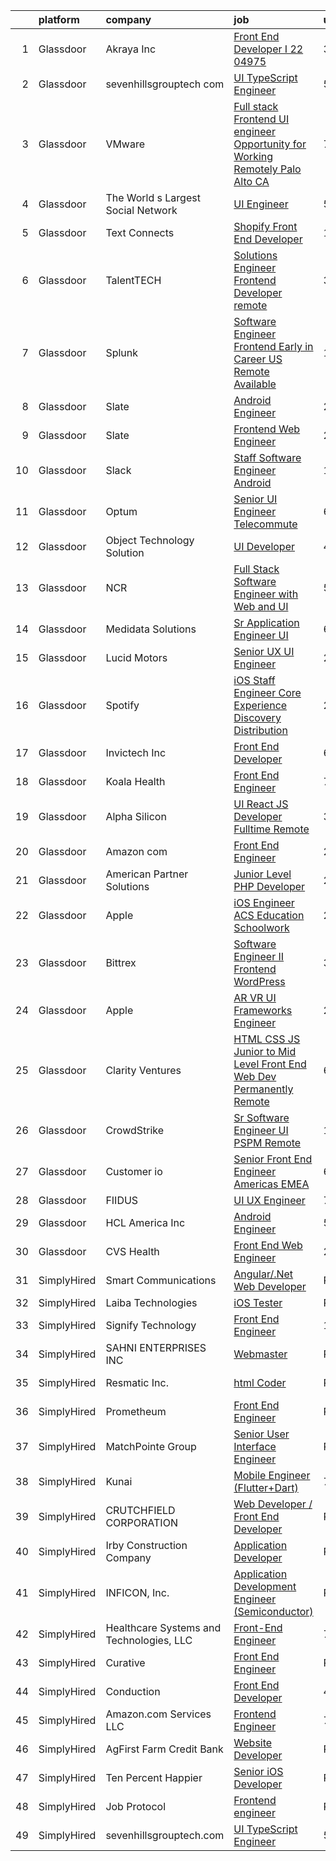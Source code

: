 

|    | platform    | company                                  | job                                                                                                                                                                                                                                                                                                                                                                                                                                                                                                                                                                                                                                                                                                                                                                                                                                                                                                                                                                                                                                                                                                                                                                                                                                                                                                                                                                                                                           | update_time   | location            |
|---:|:------------|:-----------------------------------------|:------------------------------------------------------------------------------------------------------------------------------------------------------------------------------------------------------------------------------------------------------------------------------------------------------------------------------------------------------------------------------------------------------------------------------------------------------------------------------------------------------------------------------------------------------------------------------------------------------------------------------------------------------------------------------------------------------------------------------------------------------------------------------------------------------------------------------------------------------------------------------------------------------------------------------------------------------------------------------------------------------------------------------------------------------------------------------------------------------------------------------------------------------------------------------------------------------------------------------------------------------------------------------------------------------------------------------------------------------------------------------------------------------------------------------|:--------------|:--------------------|
|  1 | Glassdoor   | Akraya Inc                               | [Front End Developer I  22 04975](https://www.glassdoor.com/partner/jobListing.htm?pos=122&ao=1136043&s=58&guid=0000018311b4eb90a160e8679dcd03aa&src=GD_JOB_AD&t=SR&vt=w&cs=1_923fe1c7&cb=1662449413414&jobListingId=1008114597367&jrtk=3-0-1gc8r9qtijijb801-1gc8r9qu5g2f6800-2c0144d89bd93885-)                                                                                                                                                                                                                                                                                                                                                                                                                                                                                                                                                                                                                                                                                                                                                                                                                                                                                                                                                                                                                                                                                                                              | 3d            | San Diego, CA       |
|  2 | Glassdoor   | sevenhillsgrouptech com                  | [UI TypeScript Engineer](https://www.glassdoor.com/partner/jobListing.htm?pos=112&ao=1136043&s=58&guid=0000018311b4eb90a160e8679dcd03aa&src=GD_JOB_AD&t=SR&vt=w&ea=1&cs=1_d74e3d25&cb=1662449413413&jobListingId=1008105988663&jrtk=3-0-1gc8r9qtijijb801-1gc8r9qu5g2f6800-0cbdc25f6ccf4f5f-)                                                                                                                                                                                                                                                                                                                                                                                                                                                                                                                                                                                                                                                                                                                                                                                                                                                                                                                                                                                                                                                                                                                                  | 5d            | Remote              |
|  3 | Glassdoor   | VMware                                   | [Full stack Frontend UI engineer   Opportunity for Working Remotely Palo Alto  CA](https://www.glassdoor.com/partner/jobListing.htm?pos=127&ao=1136043&s=58&guid=0000018311b4eb90a160e8679dcd03aa&src=GD_JOB_AD&t=SR&vt=w&cs=1_eee42331&cb=1662449413415&jobListingId=1008101968940&jrtk=3-0-1gc8r9qtijijb801-1gc8r9qu5g2f6800-c0cd5631dc79fa5f-)                                                                                                                                                                                                                                                                                                                                                                                                                                                                                                                                                                                                                                                                                                                                                                                                                                                                                                                                                                                                                                                                             | 7d            | Palo Alto, CA       |
|  4 | Glassdoor   | The World s Largest Social Network       | [UI Engineer](https://www.glassdoor.com/partner/jobListing.htm?pos=106&ao=1110586&s=58&guid=0000018311b4eb90a160e8679dcd03aa&src=GD_JOB_AD&t=SR&vt=w&ea=1&cs=1_dfe40ce3&cb=1662449413413&jobListingId=1008107325709&cpc=82B3195DA92CAF92&jrtk=3-0-1gc8r9qtijijb801-1gc8r9qu5g2f6800-a6a3a0eac19b3041--6NYlbfkN0DSgjPPcnEdvoK3uuxfISLALE6pB1FR7YSHOr_tSg5_QGIhoz_2VqUepdcKLBLI_zRC1ifvCFz4IDBqsP-mBoHPVudXG7I5GVQC_MEaRSG7I679yK4uT0uUmZGRxr75kO1-yPnW7BmYmnDPQ4ROFbi07Q3kQ9o8B9c00CVaVKRZN6fr2W15ulbd9DmuwbC6pHAp20EimHFJUWgMs8BzjnRFn4Ci35TD0Lp8JiiZZ2-yfVc2THv378mBtbBjpBTlQZCpEXQHjLCN71lrzQLwWWw65MtDPgVuaIAuHC2C2w5AdlxZqRjswcZf_tuHq7OlrjxR1H2DAXFlmXc0NkhIlWGZVUv_634aJIUeNC5cJ_Nr9N0K_qfjkHIY-Msy8faLTNJ7J_dO88SSCNZucRKf1gco51qnNWN_oKy3eJLxEwhn-KEmQU6TmlRHVo1aiYUMkZUgqMSM_9WwiBWb3ew0mCwKn2IkgU3uHJ1_pEciuZPzR65ZL0kczB_UgCdZLAg3b-DSfaUYqEICBoBxSeRbwqIJfUrfqeke8sH8q4QAKBnIBQ3DoV3eK2QaTbg1OgHWQvR0o0AYBg5giQ%3D%3D)                                                                                                                                                                                                                                                                                                                                                                                                                                                                                            | 5d            | Denver, CO          |
|  5 | Glassdoor   | Text Connects                            | [Shopify Front End Developer](https://www.glassdoor.com/partner/jobListing.htm?pos=121&ao=1136043&s=58&guid=0000018311b4eb90a160e8679dcd03aa&src=GD_JOB_AD&t=SR&vt=w&cs=1_ea8fbda0&cb=1662449413414&jobListingId=1008117664998&jrtk=3-0-1gc8r9qtijijb801-1gc8r9qu5g2f6800-4e6fc2e70e22d15c-)                                                                                                                                                                                                                                                                                                                                                                                                                                                                                                                                                                                                                                                                                                                                                                                                                                                                                                                                                                                                                                                                                                                                  | 1d            | Remote              |
|  6 | Glassdoor   | TalentTECH                               | [Solutions Engineer Frontend Developer  remote ](https://www.glassdoor.com/partner/jobListing.htm?pos=115&ao=1136043&s=58&guid=0000018311b4eb90a160e8679dcd03aa&src=GD_JOB_AD&t=SR&vt=w&ea=1&cs=1_dcb13714&cb=1662449413413&jobListingId=1008113025251&jrtk=3-0-1gc8r9qtijijb801-1gc8r9qu5g2f6800-fea104fdf053c2f3-)                                                                                                                                                                                                                                                                                                                                                                                                                                                                                                                                                                                                                                                                                                                                                                                                                                                                                                                                                                                                                                                                                                          | 3d            | Orlando, FL         |
|  7 | Glassdoor   | Splunk                                   | [Software Engineer  Frontend    Early in Career  US   Remote Available ](https://www.glassdoor.com/partner/jobListing.htm?pos=116&ao=1136043&s=58&guid=0000018311b4eb90a160e8679dcd03aa&src=GD_JOB_AD&t=SR&vt=w&cs=1_853e6a8f&cb=1662449413414&jobListingId=1008089366178&jrtk=3-0-1gc8r9qtijijb801-1gc8r9qu5g2f6800-2306972c98b04f14-)                                                                                                                                                                                                                                                                                                                                                                                                                                                                                                                                                                                                                                                                                                                                                                                                                                                                                                                                                                                                                                                                                       | 13d           | Seattle, WA         |
|  8 | Glassdoor   | Slate                                    | [Android Engineer](https://www.glassdoor.com/partner/jobListing.htm?pos=109&ao=1110586&s=58&guid=0000018311b4eb90a160e8679dcd03aa&src=GD_JOB_AD&t=SR&vt=w&cs=1_d64cfdce&cb=1662449413413&jobListingId=1008115559478&cpc=01657B10174A43CF&jrtk=3-0-1gc8r9qtijijb801-1gc8r9qu5g2f6800-c6e52660b9f2729b--6NYlbfkN0DG4ntHtB_rMsnfhgmnSvK2brktLme1L4SiDeJjQ-izrVOLqRJ5-yjE7k3D6lhaa896P0tMC9QexBnQfiPETegxrgSGFKqpO3Is2jiIKXBzkYp-WfC9t87GwqRJ1FVk2vcinhgq8sg3Nsbp1-NOkspj45BXQGXOGFXjeLEGQUOfT_k3k9oBzzHzFpJUb5tp1Hkd0ofAW_y-ww6ELU0jvATpWXnisV7gzeSl6nCW1LXL4SwYys0giHN7MarUuquhbLK8f0w_k2osbeaOE4Bz1gvxai1rbr-G3hMkj2RubpkaTdBshCW6RKqT9LlSq7YTeW-PZOtCYP0mAIpWmJDoPwIbDXzr-sl_u0UyFN4E8TPbMhl8AOhBW6vo0w_PWxLcv0fHQhRGwHvT8N30zd42fi_f-NcTljN3XvIHtpZNrXxZslWyGO_RShXFL8jigfVkigjn3jq9m-OMClan4xamXgM0SrULnyfjtdC5IKZo5G0GejU0_e1md-arCDPov1EuTA_6gyUqR2REYjwJttO7m5Iaiovw7uihHzYj-j9T3ZwmTIA-X6WbcR06LPQSk79kjB4LWnZAhIl8DQZygts1nLEdL7v0dU8QESvFYKD938fVXl_xKchT4-JyQnwFaL6RsJcsoNP_GQRA204sOhwqoYmquYF3rJST_PgMxnd-kZipqsGJY3ITDPKzQauFPMqJxPa_2Q4vNgue7AjA13QEzdjS-mbP4Y9-4WzkUXgI29QmyHrvSxiM4b1eUIH244yyMCbTqM9pO_UW4xjFRipf5mGcWgOY7Z46tQdoImaiOLCldTwCIY9U8dOzeGicgiPITFeoUvZ2TxieM8qjgP7fT9Doexf2BLdRuNMzfeyve4MC5mOyACB19Q3CMj9nj0uvzpAPnjmA9oRybBFJb4kuDUe2P4wybsPhl2tOd5p-ZZTxdtmvMeq_6Xl-SjQLQaIFqGyIEH-OEH1A5be9k4EuGEv3NXkiaHaofPM%3D)                                                                          | 2d            | Remote              |
|  9 | Glassdoor   | Slate                                    | [Frontend Web Engineer](https://www.glassdoor.com/partner/jobListing.htm?pos=108&ao=1110586&s=58&guid=0000018311b4eb90a160e8679dcd03aa&src=GD_JOB_AD&t=SR&vt=w&cs=1_77a725df&cb=1662449413413&jobListingId=1008115559482&cpc=84DBBAA61F05C438&jrtk=3-0-1gc8r9qtijijb801-1gc8r9qu5g2f6800-d7e08d246e257d59--6NYlbfkN0DG4ntHtB_rMsnfhgmnSvK2brktLme1L4SiDeJjQ-izrVOLqRJ5-yjE7k3D6lhaa896P0tMC9QexIoFYum9r2PeoIDpWgl5gTb9NncmmC5FALp9ZHvOcm-DLwMFmzIwM7kvfm6gx82wscQjZjOlttCLOdgUassiV-G9_FMCIMaVYjOg-yqS29zG1Xpy2MyoR_qacl_d7xFuyIotFLO5GCv6WmIHO0N2QtNim_8QDgSBEqo5-IWUa2wfPFyavF0Zt7FoS_BLduoj3NQDK3TQW1cR0fAvfdVB6RHeFOEh2txIjEwX2aPkQs05wok945uFz4ELAiOa5rLsPhael6zIEZYfX_MKIAT89WCArvLXytwv5LL8tvNEDqiuWkVi60hCTU4s0pZCueIhCvpENFbuS0NTYMvGS74S1Ke47Bj_kFB6Y8hiGE03qV86i_WCc62vsHikLQhTvKlapJZK6QJEV6FfZoyeT_bhZEzJSGZAZlKaqhO927cFldnD-YwalB3D3QOfe0jv2by3o6ZAuyls4FDx-xNmkSPVkngEpdhqxqkjdIS3YAI2bbPhHaei7GDQWUuELwmPH-dgMEXLgy1i_bvyuw4KwdxthERJITpT1JXcOdqeyi12KxPx5O3MYax6RV2MmiTLuEms_q8fZCTEMfR68SsFza47JtEtzCZp141wNJ9zIkFP5y6YJVnTTnZVtym5Azh2n6T10rsCLO3Ub-kTlZEah-FoJNiumleVcHo4lIkcUZdBmoe9RqjvQoQ59PgQMAk2snTi7Lr_tr5M5vdAZhYlWFnpYvPrRnLkdWi_MRSEXrBOZV-Y5mTcn2WkXgg8ZcSzClHTs51gG9CzCR-4ROhFThSYIVbTfkV8Od3MYx0edzn83hC7wanjIZ8wCvmE6S2vt-CCdkX52sDLPw-t_EubQKTr8kUKjdtI5RomKr9ixOXemys0ij5s556S-bdHgAQp-SCwuIrHkEN9Eusk-ppBBIi7Rxn0ZVCpidG9Uw%3D%3D)                                                       | 2d            | Remote              |
| 10 | Glassdoor   | Slack                                    | [Staff Software Engineer  Android](https://www.glassdoor.com/partner/jobListing.htm?pos=113&ao=1136043&s=58&guid=0000018311b4eb90a160e8679dcd03aa&src=GD_JOB_AD&t=SR&vt=w&cs=1_1c2d6798&cb=1662449413413&jobListingId=1008091265329&jrtk=3-0-1gc8r9qtijijb801-1gc8r9qu5g2f6800-10077a85679d1d65-)                                                                                                                                                                                                                                                                                                                                                                                                                                                                                                                                                                                                                                                                                                                                                                                                                                                                                                                                                                                                                                                                                                                             | 12d           | Illinois            |
| 11 | Glassdoor   | Optum                                    | [Senior UI Engineer   Telecommute](https://www.glassdoor.com/partner/jobListing.htm?pos=123&ao=1136043&s=58&guid=0000018311b4eb90a160e8679dcd03aa&src=GD_JOB_AD&t=SR&vt=w&cs=1_269a2494&cb=1662449413414&jobListingId=1008105165070&jrtk=3-0-1gc8r9qtijijb801-1gc8r9qu5g2f6800-c61519773d762d7a-)                                                                                                                                                                                                                                                                                                                                                                                                                                                                                                                                                                                                                                                                                                                                                                                                                                                                                                                                                                                                                                                                                                                             | 6d            | San Francisco, CA   |
| 12 | Glassdoor   | Object Technology Solution               | [UI Developer](https://www.glassdoor.com/partner/jobListing.htm?pos=117&ao=1136043&s=58&guid=0000018311b4eb90a160e8679dcd03aa&src=GD_JOB_AD&t=SR&vt=w&cs=1_94b8e6fd&cb=1662449413414&jobListingId=1008112764613&jrtk=3-0-1gc8r9qtijijb801-1gc8r9qu5g2f6800-dd204f09d5632003-)                                                                                                                                                                                                                                                                                                                                                                                                                                                                                                                                                                                                                                                                                                                                                                                                                                                                                                                                                                                                                                                                                                                                                 | 4d            | Remote              |
| 13 | Glassdoor   | NCR                                      | [Full Stack Software Engineer with Web and UI](https://www.glassdoor.com/partner/jobListing.htm?pos=111&ao=1136043&s=58&guid=0000018311b4eb90a160e8679dcd03aa&src=GD_JOB_AD&t=SR&vt=w&cs=1_f584be89&cb=1662449413413&jobListingId=1008106823336&jrtk=3-0-1gc8r9qtijijb801-1gc8r9qu5g2f6800-ab021931fc09fecd-)                                                                                                                                                                                                                                                                                                                                                                                                                                                                                                                                                                                                                                                                                                                                                                                                                                                                                                                                                                                                                                                                                                                 | 5d            | Georgia             |
| 14 | Glassdoor   | Medidata Solutions                       | [Sr  Application Engineer  UI](https://www.glassdoor.com/partner/jobListing.htm?pos=102&ao=1110586&s=58&guid=0000018311b4eb90a160e8679dcd03aa&src=GD_JOB_AD&t=SR&vt=w&cs=1_892224ed&cb=1662449413412&jobListingId=1008103782668&cpc=618B7C2C2BCBC227&jrtk=3-0-1gc8r9qtijijb801-1gc8r9qu5g2f6800-d031ef11d4c1fdae--6NYlbfkN0DG4ntHtB_rMsnfhgmnSvK2brktLme1L4SiDeJjQ-izrVOLqRJ5-yjE7k3D6lhaa8_EILA7VhaqhzgNAsnHPqsCPrK06ADC0k3cyaFzzBNkbssumMk-N1Nih1577NPL71SlrzKJrrW9liqCzkZ21lYcrEw6mVcquG8fhYXvlBR6ukuhtzC8ARUqUCiAwkZ0Nig5DiFqp3ZstuoCQ_Y4A2NLK_dLlr5eX5nDELS_3BTRdh5ZjdmBhWQj3uyoUXoOMJER3OrcO38ueBj00bhvzfggddfSbeFgAVeEpahAkWONq7FScEq9D2NO62J2XCVhy0Pd5WfybFliqleVlK3PGFH8W-Qai7zZ5Un4Rfzt28bYxGGuoSwDm9mUil4i5VfRM8F01VoDoARJGqfCXTCEQvUudh5iZTPs837T9LaNgoXLfIt3DUYtnOd-jC4Q3PGvFKHXg-BWLjeaQGRi72D0aDQMO4OSNmte3lXwKSZekHF8M72ZDpXAh5Z4cBgUC6b5GOmiU9iIwqmfCcQLHKYYCy_Z0LpbovRuFl8prJMtHnMnCtgYVjiz1MH6uNcUMG2fI3Vamsv-8pB5paMXZP3qzwAXCgolkKDgoSGa6C8oP8fyobVKdt7VAl56j4eDvhiLO7Iop-iDExiJXQtuOnesn5gqCM42djE9SFvtIvc4cQEateXe1fzkoZ8Fw0a7YH01ac0PbDoM2XHTaQ5dxJCz-ba4SfEVPJoFfmFJMrJBupuBhgQo6wM2SY45tIMHBw1ChNaEVFzBczBXdF2Li3eGAOJGhFTBTx-ABDbU1muMrpm0YlyxLu58nLkn_zJlBIzq86jfQCKsVoLShJh5jNw6adDkbMX5EfOiNeG2gAJVMpMmq8bsIhg6_tuFAf0SBYgn9hHw9OCznu1hSnH_Hem6SwvvKWBzZPUYMXPa3mNAhmu4j40nU_oDLbX7dV7dSzz1gR1_8Kn64vLFiGktITxpGi3-SfPrNporz9I6qai3pd6H8XBQhZxgHIKgnsc6iRuSd4PxjG-YrNYnmQ%3D%3D)                | 6d            | New York, NY        |
| 15 | Glassdoor   | Lucid Motors                             | [Senior UX   UI Engineer](https://www.glassdoor.com/partner/jobListing.htm?pos=101&ao=1110586&s=58&guid=0000018311b4eb90a160e8679dcd03aa&src=GD_JOB_AD&t=SR&vt=w&cs=1_b34d4aa1&cb=1662449413411&jobListingId=1008118845874&cpc=6EF74AC2F94C1840&jrtk=3-0-1gc8r9qtijijb801-1gc8r9qu5g2f6800-f31bc079e220f361--6NYlbfkN0DtGu1Yjox82GEFDDP2F0V-4AWeQvTwaXLm2_dip5o-QwA7d3EFUhKxeNN_9a8KZ3zJ2lr8Jyun3vZzdIs0Hr0sqglSfrpOxdzd013AuHpeSFyHw71ZPQpGco7iQVIJlnuAEtLPYAApEabTK8sWz6zItQU6Xf-K0mAUtaSMjGVLoVrlMER5tctAgj8VbEe39Q1vnXqVLjJTz7NOhr_-oozuH6G6EVtjheXUAZIyRGoXuAJg9aPK3y1Hi-xstnK4dSwS1Gw1c_rRj9-xh2fJhS3Vyz6FCLmnRSPhdxt8xq9WDP8DKupKcaYr3oZAVbQkYt9kKy3uOc2sSE6yN_Y1bF5fzBqgRr5TOTCLPl6_wLn6cerwFWBAUMEyXGwplTS1g9vFC1_3YscmaMonzv3Au3g2RhP8up3bevc0mMYbHXL-rTNyHIfr0A2moj9AdJ_cCyAqP9uuDPogOucwUuiDGFfhar2kFjdpPl_pv9-v09OV9_ZHkh3jG3wtaAScLQvHg1iSdgi5JjE1yGfBXhif4X0bk1kE5x3dpHwA7iSee40O6g%3D%3D)                                                                                                                                                                                                                                                                                                                                                                                                                                                                                                                     | 24h           | Newark, CA          |
| 16 | Glassdoor   | Spotify                                  | [iOS Staff Engineer  Core Experience  Discovery   Distribution ](https://www.glassdoor.com/partner/jobListing.htm?pos=130&ao=1136043&s=58&guid=0000018311b4eb90a160e8679dcd03aa&src=GD_JOB_AD&t=SR&vt=w&cs=1_40f6229a&cb=1662449413415&jobListingId=1008118777457&jrtk=3-0-1gc8r9qtijijb801-1gc8r9qu5g2f6800-5909676b2b11924b-)                                                                                                                                                                                                                                                                                                                                                                                                                                                                                                                                                                                                                                                                                                                                                                                                                                                                                                                                                                                                                                                                                               | 24h           | New York, NY        |
| 17 | Glassdoor   | Invictech Inc                            | [Front End Developer](https://www.glassdoor.com/partner/jobListing.htm?pos=128&ao=1136043&s=58&guid=0000018311b4eb90a160e8679dcd03aa&src=GD_JOB_AD&t=SR&vt=w&ea=1&cs=1_d3f63026&cb=1662449413415&jobListingId=1008103949961&jrtk=3-0-1gc8r9qtijijb801-1gc8r9qu5g2f6800-deb6620782257db9-)                                                                                                                                                                                                                                                                                                                                                                                                                                                                                                                                                                                                                                                                                                                                                                                                                                                                                                                                                                                                                                                                                                                                     | 6d            | East Windsor, NJ    |
| 18 | Glassdoor   | Koala Health                             | [Front End Engineer](https://www.glassdoor.com/partner/jobListing.htm?pos=118&ao=1136043&s=58&guid=0000018311b4eb90a160e8679dcd03aa&src=GD_JOB_AD&t=SR&vt=w&ea=1&cs=1_de5cf503&cb=1662449413414&jobListingId=1008101370082&jrtk=3-0-1gc8r9qtijijb801-1gc8r9qu5g2f6800-d44cb271bb076129-)                                                                                                                                                                                                                                                                                                                                                                                                                                                                                                                                                                                                                                                                                                                                                                                                                                                                                                                                                                                                                                                                                                                                      | 7d            | Remote              |
| 19 | Glassdoor   | Alpha Silicon                            | [UI   React JS Developer Fulltime  Remote ](https://www.glassdoor.com/partner/jobListing.htm?pos=114&ao=1136043&s=58&guid=0000018311b4eb90a160e8679dcd03aa&src=GD_JOB_AD&t=SR&vt=w&ea=1&cs=1_95cf04e6&cb=1662449413413&jobListingId=1008113996612&jrtk=3-0-1gc8r9qtijijb801-1gc8r9qu5g2f6800-b8083ab1ea4137c0-)                                                                                                                                                                                                                                                                                                                                                                                                                                                                                                                                                                                                                                                                                                                                                                                                                                                                                                                                                                                                                                                                                                               | 3d            | Remote              |
| 20 | Glassdoor   | Amazon com                               | [Front End Engineer](https://www.glassdoor.com/partner/jobListing.htm?pos=105&ao=1110586&s=58&guid=0000018311b4eb90a160e8679dcd03aa&src=GD_JOB_AD&t=SR&vt=w&cs=1_44408a19&cb=1662449413412&jobListingId=1008118976781&cpc=1CBFC3E34E2A31FF&jrtk=3-0-1gc8r9qtijijb801-1gc8r9qu5g2f6800-37e579ec8d5ac54d--6NYlbfkN0CKJOvZ2V5IrJ1cL6f27LnM8XR4tisTi-a8V3t-dR9dwsgFRvlGUQc2Ve2CGI8d6VN_DkzEtpJvFCR9grv51GVvh6R4Ipjh-yw54owT0DGutnU1uwg0KCm9TRUWJ4Zp15ooPS8itxUyOIkB2RFK5ghLJR5GgXozrTOTIigWIExR-xL6IKHJDlncjo9FKDDlGkzWVhwstZDn6RU-nnwnKuuYS3jtR7R1TLJaGhCeCpIVz5P5KtbIgUZ00kb-53tG2ln-4m7OODuSejH7YCw3e4jaDyv7xc1Tvf1ouaVif6NWcmCMT7YjoiZi5QTupqOhFLp5jeBXy_W3sF6Z5sDPhZ7RT47yi_Zdb3EPAPJzXOpml0K5gbhbelOy49ErSxP7u88MMGSsZ3kgYGsQPkMUDcGJG4rZ4QCyH-ahH8bqvsACOlS8qvyZ1QZENu7ZmEEx_k8%3D)                                                                                                                                                                                                                                                                                                                                                                                                                                                                                                                                                                                                                                        | 24h           | Seattle, WA         |
| 21 | Glassdoor   | American Partner Solutions               | [Junior Level PHP Developer](https://www.glassdoor.com/partner/jobListing.htm?pos=126&ao=1136043&s=58&guid=0000018311b4eb90a160e8679dcd03aa&src=GD_JOB_AD&t=SR&vt=w&cs=1_97680525&cb=1662449413415&jobListingId=1008119512128&jrtk=3-0-1gc8r9qtijijb801-1gc8r9qu5g2f6800-0005df6dcea3ca72-)                                                                                                                                                                                                                                                                                                                                                                                                                                                                                                                                                                                                                                                                                                                                                                                                                                                                                                                                                                                                                                                                                                                                   | 24h           | Tampa, FL           |
| 22 | Glassdoor   | Apple                                    | [iOS Engineer   ACS Education Schoolwork](https://www.glassdoor.com/partner/jobListing.htm?pos=107&ao=1110586&s=58&guid=0000018311b4eb90a160e8679dcd03aa&src=GD_JOB_AD&t=SR&vt=w&cs=1_a3c2cc9b&cb=1662449413412&jobListingId=1008119547097&cpc=F41FEAB56D215062&jrtk=3-0-1gc8r9qtijijb801-1gc8r9qu5g2f6800-450a362878d2ef23--6NYlbfkN0BvKrLyj5gPmtZO9T8euul8TCxuuKNOtzRJOomxnwSEodTz2Bc-sPZlt2Zgji_QUXHUc8Wm5s2WDn6D-lELChViWw616ugyn4kiWtlpJudHEF8AIA9feWIViHzDzMPivPX1m3j84NUKYfxip7YB8oe6DeN7jiNNqMTt7RILHBkWP2lxsdHi_jnM59JIjOZ9Z70QX9hiMN5vz7kV926uh7hTo2HmJFTZ11NbIlMPjXcEfkPlFyGiCN8EQjfkVoMKa8xYPj_6o-6FgI5sOfoJPypUIZkXQe3rxQ5rbR6IIYArTaCs6cS3VdspBbfiAUED0lsv4yCUt6EGi2m95jjScgxCMMXHaIDkgFMjTLBIGlqbUQunhy6hMnBycIw92Gr20kj1WhKZsUBhEg_vjwE-6r96e8-42YK-9mfsuuVGz0fJ73KGxTW3Idl_i6oENyU9DvTyLGv-LQ6TqEBmwceZrl-vmCTVyyYAKV6b7kJnjY9iTwOpBDuDl3MQoo2kuXsPpQmew_gwk2VnRs1rFAWNCRobAx2NJnIDTYyVjjOQt4TmSvHJ5AtjrOCiZ8oamsdnxYDu5NewTdINqwFA7hC9W1QqprPRMNN1dqbv9Ar3gWdALDf08LRDKIo32MN5TnOAvO18SOxwW-cME9iY_C5qkp0Aubj9LSSeLlCGIlNog6dglhXmatEDF6Qv3JpYzhveNDHQ6Kivs3TG2l6MNsXGqou3wfPlbUsb9Q0XklqL-Fe4D8SPrQbTlmvDClW-RMPYPzVX4Ki7OhW9bsLwgIbjC70soibwKpP6t93j5qa1FDvWL_WXZb0cIc9VpGGEupQI0_Y6KqLnQCihsETv3QNzIAUM0MWaXFypkrJkC62Da2cFdMG-2u4s_fbDkjb0xNXby0aMnf0nt2pEIM3kqQb9NQ10gKqJJF7ThkTWlApn0cRBq_edL0uNTOV3WkCt_2-VKuFy3JEjb7YJHYjLl4mTkQKLghy7v5J9U0U%3D)                                                   | 24h           | Cupertino, CA       |
| 23 | Glassdoor   | Bittrex                                  | [Software Engineer II   Frontend   WordPress](https://www.glassdoor.com/partner/jobListing.htm?pos=110&ao=1110586&s=58&guid=0000018311b4eb90a160e8679dcd03aa&src=GD_JOB_AD&t=SR&vt=w&cs=1_e803cf1a&cb=1662449413413&jobListingId=1008114133792&cpc=C4A69CCDBB3B9599&jrtk=3-0-1gc8r9qtijijb801-1gc8r9qu5g2f6800-96c46463a50c4cd4--6NYlbfkN0DG4ntHtB_rMsnfhgmnSvK2brktLme1L4SiDeJjQ-izrVOLqRJ5-yjE7k3D6lhaa8997b_nMZ-arSLIo4y0ulP93xB2qm4MTkL9aFr9codA000J1NWqC5rA0JBwqU1Zw8NXutafW2yb8JLSkn8Lwe-K1W06yWSPG_bRXZvpqbAcLYhV3Kr-lBtvDxBV1XylQ0sw5059-mFYcRdYEcyf9YKpA7fuels83FMso-WcRqbxXoDiHeF_rQJS9lsJT2Hi-AiwhsJSmXFjaMr51zxqnytonnqGa_TWP0uEU4-j9XDyDeP1drUvMVwkRPsYokTKQIvLEnt3zn407J_7gd8Swzs86AlVAOBFEGhTx8AlUrffxmV0CGqCTQcKmHVcRAkoXrrYAg7-xQMIzpK11YFSJRLqmRF8MDfs1XfLu7mqtJNQdK5z5Gs9a1AnTPtqX-to_rrT5zWdk_MDK1R6cpb1XwbtrmbJZFCelvR7hmYh-tWi5uqkzfC7t0MiziKz-pAAF5t4nhLDmtDr_btuJXFzWOKMXMGywfbJ11Mri2CmTP1fTX7EqjIkYUtFi4grGgTM9vYZwBXUktyjCElbrRLfP3MYd2ltIDQaFUQmqqxtvycRTT4IpjPX6d9xs2iuXflkAb-A-vxkXn_oGPH0enaQVz2kxhNrHA6INPKT-4vB8CHJOiSsVb7CW9rRwRWSbcxB5vTO864IjvQ5Pc-hcaU8WMP2OmtPGBy2BeLxSwd3oawEkX167WD_JjKZO0zKo-rcN6yM2f_4SLm02L9GcSeTGfngAFjkLro1DJUTZYHD0jCGdOhemQDrRw1ZiQB9IQOxBp89V-0I3sRVNghmc0iPGY2jp5_In7ZImY3WQM1pUWRvFWZejXNIzNVLvESXDHReW1yp7GbkOjdCgxB6xQSwGh40AGCQXuU3HUqvg3VPK7_1liwJkDJ3kJC2r0FfNHoKLJ0u6TEWASxzDHHu1BdAlbSgwB9FrschNQtz3PBi4_pjlhaqixhEHMZDhqtGtFRvtsJ5DIXJBzZ9vg%3D%3D) | 3d            | Remote              |
| 24 | Glassdoor   | Apple                                    | [AR VR UI Frameworks Engineer](https://www.glassdoor.com/partner/jobListing.htm?pos=103&ao=1110586&s=58&guid=0000018311b4eb90a160e8679dcd03aa&src=GD_JOB_AD&t=SR&vt=w&cs=1_dfed9f28&cb=1662449413412&jobListingId=1008119547537&cpc=F41FEAB56D215062&jrtk=3-0-1gc8r9qtijijb801-1gc8r9qu5g2f6800-90b9c76de9637a6f--6NYlbfkN0BvKrLyj5gPmtZO9T8euul8TCxuuKNOtzRJOomxnwSEodTz2Bc-sPZlbtkML8D-m4oj7_VbaRCaCuUzVBDvRWRF-7UU51s6yS61mbg_jRV7sJVBQ26DSAhw53pePn4upLCUJbv2jJX-aU8ZCt17zZteS8VnffBQC9vPKF0BPtlYFewcdPQN59SDiM3WGun5vf0dMherYDr1mCUVWMocj-Lv8_CBbckvSBzcoEAiOkdjKCQkAWXLaC32tHeTqApoT3AAstUnUSBPBnDJBUcoFus3p1pqGravj_d2gFr8rFPtDPDv9VhzPjeTbBdpiPFcs9xv2hgb3RuNj6qxEi8bRI61LbekHpR_L9qa6KWC5Ak2VVuCy8yW2K1mKhjbQQhydM_is6XOIWBfzDrgDm4bJNvJLdeSzjaHefvb_lMQuevdXPMNFY-xEb6qO6PLr81SNpbRS6l3b0ewjMEnBl85QaAwyyKNhmjbI6iT3sKCvHIKWWnjPkQsCMnicjr_cMwd8diGYFLTYlbl-4VC4Mj4P1Pi4wML5YcuVSLTaDgYWJlm8CAHuph7qsKatDjYw0xIIFcqmgVaaevWTIUdvIwU2lKmRnmpRMOsLr82Cdt20XaDXjkQmg8Tg6Yk0uEfcVumrp3dWn8UHZH6EHp0SqclHyjKIQtI1WfYq5pY0BCw1GSn68V98AJH3UXvr83Y-vLxNpdebgknPnrXG_MPbDjRCoxnVgpBK2u0wNZJwVDaMe3WC-gKs1EReYnWbtT4aBYDCtjNtM3sc1_u549ZKnaLStfkWmhzd6ORE_tkt8YU0kUtrk5kHhzXOZa8HlBL6pgjkxETxOYa6WZ_6cFx9PLn4aEUwmiWFMQ58qyteQbpIX2Pz8GcZFyVGpWhkPRxkcy6m9gKS9rZDaEOveB7LOvxjCcvTmLJJiiIxP--CusRrSYrEZFSqdo7GNAGxA6V9Lkt7kPsMfK22i_xWw%3D%3D)                                                                                | 24h           | Boulder, CO         |
| 25 | Glassdoor   | Clarity Ventures                         | [HTML CSS JS   Junior to Mid Level Front End Web Dev  Permanently Remote ](https://www.glassdoor.com/partner/jobListing.htm?pos=104&ao=1110586&s=58&guid=0000018311b4eb90a160e8679dcd03aa&src=GD_JOB_AD&t=SR&vt=w&ea=1&cs=1_ab846ab0&cb=1662449413412&jobListingId=1008103831585&cpc=8795CF9063CD573D&jrtk=3-0-1gc8r9qtijijb801-1gc8r9qu5g2f6800-3d50f59e9e60eef6--6NYlbfkN0CnFew2DKDg1ZcQYWs-jb3VbV8f9jsdYOzdab3qbwS2_b18tLvD9g44QLaobQXW-nW0Sl04ACqXqHdVwaObR6ISYCkq3RSJ05UcB9o-Ilg0s0GKUVOLCNoy6c4LsjIDwWKooz6hKLjOhxwtcDP6yrmgNGrosUx7d0sBA9tjJVRwBbl-H0npRLiGgx2-r8UOvjM3jPOfxnKsx3dvOln4RBcuB7kXh_UyeNTUPlnYuvFcG9dlIsKG462i-SaWZIVw5ZsqczdmsGtwyxXpEJu01GjvPFooYiYrPydRm8Txfmh4L3U6gqkEBuqXbf0sTLeklH0vGEyHfZ2_lgSxYPsYcC7VBnflCSdnaFN-GtJs0NZOrb_vuY68Ed2pqahDYUz83GttRWZs31rXgZE1_wZmLOInN--Kjb6PTokLvKAPE_8_chiHB9KFB43v2hfzVveV0hfD8DOJmmEBvRvgxdgTikqHiIR-6xwz65kFzWrupsEk2vF7oV5xeaQZndHCO5zHz4zl90kPR6oWQ0y_2Q3Vwoc5yw50RotqesZC7E47Bucx3A%3D%3D)                                                                                                                                                                                                                                                                                                                                                                                                                                                               | 6d            | Remote              |
| 26 | Glassdoor   | CrowdStrike                              | [Sr  Software Engineer UI   PSPM  Remote ](https://www.glassdoor.com/partner/jobListing.htm?pos=124&ao=1136043&s=58&guid=0000018311b4eb90a160e8679dcd03aa&src=GD_JOB_AD&t=SR&vt=w&cs=1_dbc93f13&cb=1662449413414&jobListingId=1008097685856&jrtk=3-0-1gc8r9qtijijb801-1gc8r9qu5g2f6800-72db1dd59500ead3-)                                                                                                                                                                                                                                                                                                                                                                                                                                                                                                                                                                                                                                                                                                                                                                                                                                                                                                                                                                                                                                                                                                                     | 10d           | Remote              |
| 27 | Glassdoor   | Customer io                              | [Senior Front End Engineer  Americas  EMEA ](https://www.glassdoor.com/partner/jobListing.htm?pos=120&ao=1136043&s=58&guid=0000018311b4eb90a160e8679dcd03aa&src=GD_JOB_AD&t=SR&vt=w&cs=1_23285890&cb=1662449413414&jobListingId=1008103966339&jrtk=3-0-1gc8r9qtijijb801-1gc8r9qu5g2f6800-ae4090585b5547c0-)                                                                                                                                                                                                                                                                                                                                                                                                                                                                                                                                                                                                                                                                                                                                                                                                                                                                                                                                                                                                                                                                                                                   | 6d            | Portland, OR        |
| 28 | Glassdoor   | FIIDUS                                   | [UI UX Engineer](https://www.glassdoor.com/partner/jobListing.htm?pos=129&ao=1136043&s=58&guid=0000018311b4eb90a160e8679dcd03aa&src=GD_JOB_AD&t=SR&vt=w&ea=1&cs=1_7bb41c43&cb=1662449413415&jobListingId=1008101025502&jrtk=3-0-1gc8r9qtijijb801-1gc8r9qu5g2f6800-bcb60bfe6a6bc759-)                                                                                                                                                                                                                                                                                                                                                                                                                                                                                                                                                                                                                                                                                                                                                                                                                                                                                                                                                                                                                                                                                                                                          | 7d            | Remote              |
| 29 | Glassdoor   | HCL America Inc                          | [Android Engineer](https://www.glassdoor.com/partner/jobListing.htm?pos=119&ao=1136043&s=58&guid=0000018311b4eb90a160e8679dcd03aa&src=GD_JOB_AD&t=SR&vt=w&ea=1&cs=1_4e61438e&cb=1662449413416&jobListingId=1008106362017&jrtk=3-0-1gc8r9qtijijb801-1gc8r9qu5g2f6800-daff182caa61068e-)                                                                                                                                                                                                                                                                                                                                                                                                                                                                                                                                                                                                                                                                                                                                                                                                                                                                                                                                                                                                                                                                                                                                        | 5d            | California City, CA |
| 30 | Glassdoor   | CVS Health                               | [Front End Web Engineer](https://www.glassdoor.com/partner/jobListing.htm?pos=125&ao=1136043&s=58&guid=0000018311b4eb90a160e8679dcd03aa&src=GD_JOB_AD&t=SR&vt=w&cs=1_de0adebc&cb=1662449413415&jobListingId=1008115944832&jrtk=3-0-1gc8r9qtijijb801-1gc8r9qu5g2f6800-00316d0e0c5cda02-)                                                                                                                                                                                                                                                                                                                                                                                                                                                                                                                                                                                                                                                                                                                                                                                                                                                                                                                                                                                                                                                                                                                                       | 2d            | Woonsocket, RI      |
| 31 | SimplyHired | Smart Communications                     | [Angular/.Net Web Developer](https://www.simplyhired.com/job/82jrAIvPitPetg9dC-7uy6WLogDaFeBHnD0By1xbisaaZdMac-YMag?q=ui+engineer)                                                                                                                                                                                                                                                                                                                                                                                                                                                                                                                                                                                                                                                                                                                                                                                                                                                                                                                                                                                                                                                                                                                                                                                                                                                                                            | Recently      | Vancouver, WA       |
| 32 | SimplyHired | Laiba Technologies                       | [iOS Tester](https://www.simplyhired.com/job/cy4ZgQizIv-eWpqo1Hj8BLAlA4oOF_4XgPcCzcIwXP85SUBwgi8zIQ?q=ui+engineer)                                                                                                                                                                                                                                                                                                                                                                                                                                                                                                                                                                                                                                                                                                                                                                                                                                                                                                                                                                                                                                                                                                                                                                                                                                                                                                            | Recently      | Remote              |
| 33 | SimplyHired | Signify Technology                       | [Front End Engineer](https://www.simplyhired.com/job/1YhXbTcB3I9luX3Lk9dHcZ3Ez6bTn48LiHqWNIWk12h2XwOC6gZlgQ?q=ui+engineer)                                                                                                                                                                                                                                                                                                                                                                                                                                                                                                                                                                                                                                                                                                                                                                                                                                                                                                                                                                                                                                                                                                                                                                                                                                                                                                    | 11d           | Remote              |
| 34 | SimplyHired | SAHNI ENTERPRISES INC                    | [Webmaster](https://www.simplyhired.com/job/TCaTT3Oypo2xA0dn_HzSsNiSuqeaNMnlJ3l4Ha85Op2EmHglQByhuw?q=ui+engineer)                                                                                                                                                                                                                                                                                                                                                                                                                                                                                                                                                                                                                                                                                                                                                                                                                                                                                                                                                                                                                                                                                                                                                                                                                                                                                                             | Recently      | Cumming, GA         |
| 35 | SimplyHired | Resmatic Inc.                            | [html Coder](https://www.simplyhired.com/job/1horKlaY2nUszWNGAznbOjFUNCJBjStFQ1YxHY1ditLaUqJVnHJ9Ig?q=ui+engineer)                                                                                                                                                                                                                                                                                                                                                                                                                                                                                                                                                                                                                                                                                                                                                                                                                                                                                                                                                                                                                                                                                                                                                                                                                                                                                                            | Recently      | Sebastopol, CA      |
| 36 | SimplyHired | Prometheum                               | [Front End Engineer](https://www.simplyhired.com/job/thGtbtGEi0ZQU6TxhVMBIj1ZJf2YZcxyYWxC_ZT6PdcxkvaWYQ4a7Q?q=ui+engineer)                                                                                                                                                                                                                                                                                                                                                                                                                                                                                                                                                                                                                                                                                                                                                                                                                                                                                                                                                                                                                                                                                                                                                                                                                                                                                                    | Recently      | Remote              |
| 37 | SimplyHired | MatchPointe Group                        | [Senior User Interface Engineer](https://www.simplyhired.com/job/mTMLaxR3IvHlX5vnj2oW989ApwrzeN1OPrkCYe9JbSNipyL-a0bhqg?q=ui+engineer)                                                                                                                                                                                                                                                                                                                                                                                                                                                                                                                                                                                                                                                                                                                                                                                                                                                                                                                                                                                                                                                                                                                                                                                                                                                                                        | Recently      | Milpitas, CA        |
| 38 | SimplyHired | Kunai                                    | [Mobile Engineer (Flutter+Dart)](https://www.simplyhired.com/job/PUDY2VYmO7luLNPJZ-xEh8eBs3QCA7IcMLTqX4NGlpwXIatGIByWmA?q=ui+engineer)                                                                                                                                                                                                                                                                                                                                                                                                                                                                                                                                                                                                                                                                                                                                                                                                                                                                                                                                                                                                                                                                                                                                                                                                                                                                                        | 7d            | Remote              |
| 39 | SimplyHired | CRUTCHFIELD CORPORATION                  | [Web Developer / Front End Developer](https://www.simplyhired.com/job/MLImARdShE6ZXQF12gbKah0i-4pbvzrR4968jdLT1a00TB9nHXqnmQ?q=ui+engineer)                                                                                                                                                                                                                                                                                                                                                                                                                                                                                                                                                                                                                                                                                                                                                                                                                                                                                                                                                                                                                                                                                                                                                                                                                                                                                   | Recently      | Charlottesville, VA |
| 40 | SimplyHired | Irby Construction Company                | [Application Developer](https://www.simplyhired.com/job/hLa8c7B2W-4z71_8L0WF3A9UMWVB-6VISoTJDZPByjX3rkhKoKNsBQ?q=ui+engineer)                                                                                                                                                                                                                                                                                                                                                                                                                                                                                                                                                                                                                                                                                                                                                                                                                                                                                                                                                                                                                                                                                                                                                                                                                                                                                                 | Recently      | Richland, MS        |
| 41 | SimplyHired | INFICON, Inc.                            | [Application Development Engineer (Semiconductor)](https://www.simplyhired.com/job/yOq7ACyznCHUfaC5gARxWl9zW_-W5uUdGsHemgbUyBjsBq9dZnbO8g?q=ui+engineer)                                                                                                                                                                                                                                                                                                                                                                                                                                                                                                                                                                                                                                                                                                                                                                                                                                                                                                                                                                                                                                                                                                                                                                                                                                                                      | Recently      | East Syracuse, NY   |
| 42 | SimplyHired | Healthcare Systems and Technologies, LLC | [Front-End Engineer](https://www.simplyhired.com/job/vupSnfDblLGRC_LTW6xyABhVy0RJ0rQPC5QVYCBRo4oRhGK4r-xgsg?q=ui+engineer)                                                                                                                                                                                                                                                                                                                                                                                                                                                                                                                                                                                                                                                                                                                                                                                                                                                                                                                                                                                                                                                                                                                                                                                                                                                                                                    | 7d            | Remote              |
| 43 | SimplyHired | Curative                                 | [Front End Engineer](https://www.simplyhired.com/job/fSZ3_CAABF-zw2ESu7opTvK0RkcKv7mR5WagJJOuCccx7raien3fmw?q=ui+engineer)                                                                                                                                                                                                                                                                                                                                                                                                                                                                                                                                                                                                                                                                                                                                                                                                                                                                                                                                                                                                                                                                                                                                                                                                                                                                                                    | Recently      | San Dimas, CA       |
| 44 | SimplyHired | Conduction                               | [Front End Developer](https://www.simplyhired.com/job/oxwLOpit95EdiRfvz0Cw0MTX06f75B85KH-Bwu6cHVIIopto2BqWQw?q=ui+engineer)                                                                                                                                                                                                                                                                                                                                                                                                                                                                                                                                                                                                                                                                                                                                                                                                                                                                                                                                                                                                                                                                                                                                                                                                                                                                                                   | 4d            | Remote              |
| 45 | SimplyHired | Amazon.com Services LLC                  | [Frontend Engineer](https://www.simplyhired.com/job/MD3yAvBmAMJDtg_FPohyOWyaSZII-kxAl8JiF4jDXI-Dd1RaSgtIdg?q=ui+engineer)                                                                                                                                                                                                                                                                                                                                                                                                                                                                                                                                                                                                                                                                                                                                                                                                                                                                                                                                                                                                                                                                                                                                                                                                                                                                                                     | 7d            | Remote +2 locations |
| 46 | SimplyHired | AgFirst Farm Credit Bank                 | [Website Developer](https://www.simplyhired.com/job/XT3hCkL1thcJ7E0gmD4WIcLFoKHvcn9rU5czBBPEsode7ZOSZjlGCQ?q=ui+engineer)                                                                                                                                                                                                                                                                                                                                                                                                                                                                                                                                                                                                                                                                                                                                                                                                                                                                                                                                                                                                                                                                                                                                                                                                                                                                                                     | Recently      | Columbia, SC        |
| 47 | SimplyHired | Ten Percent Happier                      | [Senior iOS Developer](https://www.simplyhired.com/job/F175Q6sEOolJ6UOpeNZV3-XYekqXbrwWObs5o1ialYcMGg4RWqoxEg?q=ui+engineer)                                                                                                                                                                                                                                                                                                                                                                                                                                                                                                                                                                                                                                                                                                                                                                                                                                                                                                                                                                                                                                                                                                                                                                                                                                                                                                  | Recently      | Boston, MA          |
| 48 | SimplyHired | Job Protocol                             | [Frontend engineer](https://www.simplyhired.com/job/EfDkzJbLF5qSPQvEshBdxXXnYwEvNhQNnflr9fkViFTJaW_om62kOA?q=ui+engineer)                                                                                                                                                                                                                                                                                                                                                                                                                                                                                                                                                                                                                                                                                                                                                                                                                                                                                                                                                                                                                                                                                                                                                                                                                                                                                                     | Recently      | Remote              |
| 49 | SimplyHired | sevenhillsgrouptech.com                  | [UI TypeScript Engineer](https://www.simplyhired.com/job/JwS5nlOhcDy40oE20rF0MlS7KDM0CexQbSfrDZxeeHbkj3PQNgMJyA?q=ui+engineer)                                                                                                                                                                                                                                                                                                                                                                                                                                                                                                                                                                                                                                                                                                                                                                                                                                                                                                                                                                                                                                                                                                                                                                                                                                                                                                | 5d            | Remote              |